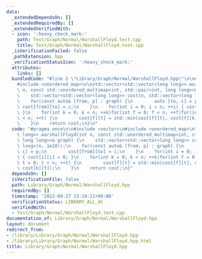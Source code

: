 ```yaml
---
data:
  _extendedDependsOn: []
  _extendedRequiredBy: []
  _extendedVerifiedWith:
  - icon: ':heavy_check_mark:'
    path: Test/Graph/Normal/WarshallFloyd.test.cpp
    title: Test/Graph/Normal/WarshallFloyd.test.cpp
  _isVerificationFailed: false
  _pathExtension: hpp
  _verificationStatusIcon: ':heavy_check_mark:'
  attributes:
    links: []
  bundledCode: "#line 2 \"Library/Graph/Normal/WarshallFloyd.hpp\"\n\n#include <vector>\n\
    #include <unordered_map>\n\nstd::vector<std::vector<long long>> warshallFloyd(int\
    \ n, const std::unordered_multimap<int, std::pair<int, long long>>& graph) {\n\
    \    std::vector<std::vector<long long>> cost(n, std::vector<long long>(n, 1e18));\n\
    \    for(const auto& [from, p] : graph) {\n        auto [to, c] = p;\n       \
    \ cost[from][to] = c;\n    }\n    for(int i = 0; i < n; ++i) { cost[i][i] = 0;\
    \ }\n    for(int k = 0; k < n; ++k)for(int f = 0; f < n; ++f)for(int t = 0; t\
    \ < n; ++t) {\n        cost[f][t] = std::min(cost[f][t], cost[f][k] + cost[k][t]);\n\
    \    }\n    return cost;\n}\n"
  code: "#pragma once\n\n#include <vector>\n#include <unordered_map>\n\nstd::vector<std::vector<long\
    \ long>> warshallFloyd(int n, const std::unordered_multimap<int, std::pair<int,\
    \ long long>>& graph) {\n    std::vector<std::vector<long long>> cost(n, std::vector<long\
    \ long>(n, 1e18));\n    for(const auto& [from, p] : graph) {\n        auto [to,\
    \ c] = p;\n        cost[from][to] = c;\n    }\n    for(int i = 0; i < n; ++i)\
    \ { cost[i][i] = 0; }\n    for(int k = 0; k < n; ++k)for(int f = 0; f < n; ++f)for(int\
    \ t = 0; t < n; ++t) {\n        cost[f][t] = std::min(cost[f][t], cost[f][k] +\
    \ cost[k][t]);\n    }\n    return cost;\n}"
  dependsOn: []
  isVerificationFile: false
  path: Library/Graph/Normal/WarshallFloyd.hpp
  requiredBy: []
  timestamp: '2022-09-27 23:19:11+09:00'
  verificationStatus: LIBRARY_ALL_AC
  verifiedWith:
  - Test/Graph/Normal/WarshallFloyd.test.cpp
documentation_of: Library/Graph/Normal/WarshallFloyd.hpp
layout: document
redirect_from:
- /library/Library/Graph/Normal/WarshallFloyd.hpp
- /library/Library/Graph/Normal/WarshallFloyd.hpp.html
title: Library/Graph/Normal/WarshallFloyd.hpp
---
```

